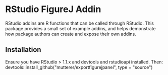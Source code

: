 RStudio FigureJ Addin
=====================

RStudio addins are R functions that can be called through RStudio. This package
provides a small set of example addins, and helps demonstrate how package
authors can create and expose their own addins.

Installation
------------
Ensure you have RStudio > 1.1.x and devtools and rstudioapi installed.
Then:
devtools::install_github("mutterer/exportfigurejpanel", type = "source")
